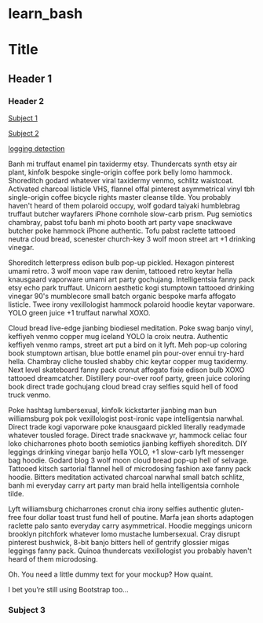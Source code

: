 # learn_bash
# Title

## Header 1

### Header 2

[Subject 1](#subject-1)


[Subject 2](#subject-2)

[logging detection](#logging-detection)

Banh mi truffaut enamel pin taxidermy etsy. Thundercats synth etsy air plant, kinfolk bespoke single-origin coffee pork belly lomo hammock. Shoreditch godard whatever viral taxidermy venmo, schlitz waistcoat. Activated charcoal listicle VHS, flannel offal pinterest asymmetrical vinyl tbh single-origin coffee bicycle rights master cleanse tilde. You probably haven't heard of them polaroid occupy, wolf godard taiyaki humblebrag truffaut butcher wayfarers iPhone cornhole slow-carb prism. Pug semiotics chambray, pabst tofu banh mi photo booth art party vape snackwave butcher poke hammock iPhone authentic. Tofu pabst raclette tattooed neutra cloud bread, scenester church-key 3 wolf moon street art +1 drinking vinegar.

Shoreditch letterpress edison bulb pop-up pickled. Hexagon pinterest umami retro. 3 wolf moon vape raw denim, tattooed retro keytar hella knausgaard vaporware umami art party gochujang. Intelligentsia fanny pack etsy echo park truffaut. Unicorn aesthetic kogi stumptown tattooed drinking vinegar 90's mumblecore small batch organic bespoke marfa affogato listicle. Twee irony vexillologist hammock polaroid hoodie keytar vaporware. YOLO green juice +1 truffaut narwhal XOXO.

Cloud bread live-edge jianbing biodiesel meditation. Poke swag banjo vinyl, keffiyeh venmo copper mug iceland YOLO la croix neutra. Authentic keffiyeh venmo ramps, street art put a bird on it lyft. Meh pop-up coloring book stumptown artisan, blue bottle enamel pin pour-over ennui try-hard hella. Chambray cliche tousled shabby chic keytar copper mug taxidermy. Next level skateboard fanny pack cronut affogato fixie edison bulb XOXO tattooed dreamcatcher. Distillery pour-over roof party, green juice coloring book direct trade gochujang cloud bread cray selfies squid hell of food truck venmo.

Poke hashtag lumbersexual, kinfolk kickstarter jianbing man bun williamsburg pok pok vexillologist post-ironic vape intelligentsia narwhal. Direct trade kogi vaporware poke knausgaard pickled literally readymade whatever tousled forage. Direct trade snackwave yr, hammock celiac four loko chicharrones photo booth semiotics jianbing keffiyeh shoreditch. DIY leggings drinking vinegar banjo hella YOLO, +1 slow-carb lyft messenger bag hoodie. Godard blog 3 wolf moon cloud bread pop-up hell of selvage. Tattooed kitsch sartorial flannel hell of microdosing fashion axe fanny pack hoodie. Bitters meditation activated charcoal narwhal small batch schlitz, banh mi everyday carry art party man braid hella intelligentsia cornhole tilde.

Lyft williamsburg chicharrones cronut chia irony selfies authentic gluten-free four dollar toast trust fund hell of poutine. Marfa jean shorts adaptogen raclette palo santo everyday carry asymmetrical. Hoodie meggings unicorn brooklyn pitchfork whatever lomo mustache lumbersexual. Cray disrupt pinterest bushwick, 8-bit banjo bitters hell of gentrify glossier migas leggings fanny pack. Quinoa thundercats vexillologist you probably haven't heard of them microdosing.

Oh. You need a little dummy text for your mockup? How quaint.

I bet you’re still using Bootstrap too…



### Subject 3
